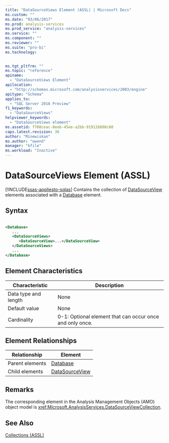 ```yaml
---
title: "DataSourceViews Element (ASSL) | Microsoft Docs"
ms.custom: ""
ms.date: "03/06/2017"
ms.prod: analysis-services
ms.prod_service: "analysis-services"
ms.service: ""
ms.component: ""
ms.reviewer: ""
ms.suite: "pro-bi"
ms.technology: 
  

ms.tgt_pltfrm: ""
ms.topic: "reference"
apiname: 
  - "DataSourceViews Element"
apilocation: 
  - "http://schemas.microsoft.com/analysisservices/2003/engine"
apitype: "Schema"
applies_to: 
  - "SQL Server 2016 Preview"
f1_keywords: 
  - "DataSourceViews"
helpviewer_keywords: 
  - "DataSourceViews element"
ms.assetid: f708ceac-8eeb-45ee-a2bb-919126898c80
caps.latest.revision: 36
author: "Minewiskan"
ms.author: "owend"
manager: "kfile"
ms.workload: "Inactive"
---
```

# DataSourceViews Element (ASSL)
[!INCLUDE[ssas-appliesto-sqlas](../../../includes/ssas-appliesto-sqlas.md)]
  Contains the collection of [DataSourceView](../../../analysis-services/scripting/objects/datasourceview-element-assl.md) elements associated with a [Database](../../../analysis-services/scripting/objects/database-element-assl.md) element.  
  
## Syntax  
  
```xml  
  
<Database>  
   ...  
   <DataSourceViews>  
      <DataSourceView>...</DataSourceView>  
   </DataSourceViews>  
   ...  
</Database>  
```  
  
## Element Characteristics  
  
|Characteristic|Description|  
|--------------------|-----------------|  
|Data type and length|None|  
|Default value|None|  
|Cardinality|0-1: Optional element that can occur once and only once.|  
  
## Element Relationships  
  
|Relationship|Element|  
|------------------|-------------|  
|Parent elements|[Database](../../../analysis-services/scripting/objects/database-element-assl.md)|  
|Child elements|[DataSourceView](../../../analysis-services/scripting/objects/datasourceview-element-assl.md)|  
  
## Remarks  
 The corresponding element in the Analysis Management Objects (AMO) object model is <xref:Microsoft.AnalysisServices.DataSourceViewCollection>.  
  
## See Also  
 [Collections &#40;ASSL&#41;](../../../analysis-services/scripting/collections/collections-assl.md)  
  
  
